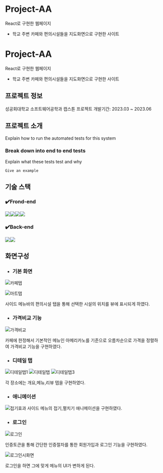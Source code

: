 # Project-AA 
React로 구현한 웹페이지
- 학교 주변 카페와 편의시설들을 지도화면으로 구현한 사이트

# Project-AA 
React로 구현한 웹페이지
- 학교 주변 카페와 편의시설들을 지도화면으로 구현한 사이트


## 프로젝트 정보
성공회대학교 소프트웨어공학과 캡스톤 프로젝트
개발기간: 2023.03 ~ 2023.06



## 프로젝트 소개

Explain how to run the automated tests for this system

### Break down into end to end tests

Explain what these tests test and why

```
Give an example
```

## 기술 스택

### ✔️Frond-end
<img src="https://img.shields.io/badge/React-61DAFB?style=for-the-badge&logo=React&logoColor=black"><img src="https://img.shields.io/badge/Css-1572B6?style=for-the-badge&logo=Css&logoColor=white"><img src="https://img.shields.io/badge/Redux-764ABC?style=for-the-badge&logo=Redux&logoColor=purple"><img src="https://img.shields.io/badge/styledcomponents-DB7093?style=for-the-badge&logo=styledcomponents&logoColor=white">

### ✔️Back-end
<img src="https://img.shields.io/badge/Node.js-339933?style=for-the-badge&logo=nodedotjs&logoColor=white"><img src="https://img.shields.io/badge/JSON-000000?style=for-the-badge&logo=json&logoColor=white">


## 화면구성

- ### 기본 화면
![카페탭](https://github.com/zenu98/PROJECT-AA/assets/90780629/b25afaa4-b621-438c-85b2-9aed6c201d7e)

![마트탭](https://github.com/zenu98/PROJECT-AA/assets/90780629/f1f7fc56-fbd3-459a-8b2b-dfe2c72ca6d2)

사이드 메뉴바의 편의시설 탭을 통해 선택한 시설의 위치를 뷰에 표시되게 하였다.

- ### 가격비교 기능

![가격비교](https://github.com/zenu98/PROJECT-AA/assets/90780629/4578f0dd-1e34-4e49-9865-5c75b53f8dac)

카페에 한정해서 기본적인 메뉴인 아메리카노를 기준으로 오름차순으로 가격을 정렬하여 가격비교 기능을 구현하였다.

- ### 디테일 탭
![디테일탭1](https://github.com/zenu98/PROJECT-AA/assets/90780629/efeba007-6222-4de0-8113-1283a2386f75)
![디테일탭](https://github.com/zenu98/PROJECT-AA/assets/90780629/40e04dcf-b4ff-4c6e-b215-3ff5f55c51bf)
![디테일탭3](https://github.com/zenu98/PROJECT-AA/assets/90780629/5dc2eb1b-469f-410c-85a6-be899603e8c1)

각 장소에는 개요,메뉴,리뷰 탭을 구현하였다.

- ### 애니메이션
![접기효과](https://github.com/zenu98/PROJECT-AA/assets/90780629/d01010be-f402-4e43-accb-6a6b4cf6e154)
사이드 메뉴의 접기,펼치기 애니메이션을 구현하였다.

- ### 로그인
![로그인](https://github.com/zenu98/PROJECT-AA/assets/90780629/d64b2fc3-f862-45b2-8047-c9d84528c0a9)

인증토큰을 통해 간단한 인증절차를 통한 회원가입과 로그인 기능을 구현하였다.

![로그인시화면](https://github.com/zenu98/PROJECT-AA/assets/90780629/3e8ff903-1f2b-45ce-9fb4-86fc32bf8be4)

로그인을 하면 그에 맞게 메뉴의 UI가 변하게 된다.


